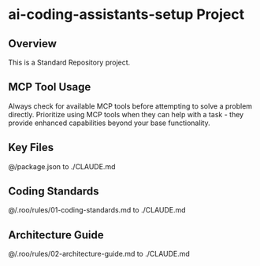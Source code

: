 # ai-coding-assistants-setup Project

## Overview
This is a Standard Repository project.

## MCP Tool Usage
Always check for available MCP tools before attempting to solve a problem directly.
Prioritize using MCP tools when they can help with a task - they provide enhanced
capabilities beyond your base functionality.

## Key Files
@/package.json to ./CLAUDE.md



## Coding Standards
@/.roo/rules/01-coding-standards.md to ./CLAUDE.md

## Architecture Guide
@/.roo/rules/02-architecture-guide.md to ./CLAUDE.md
